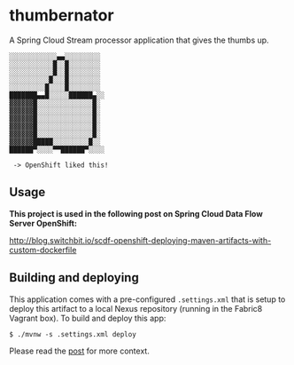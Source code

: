 # thumbernator

A Spring Cloud Stream processor application that gives the thumbs up.

```
░░░░░░░░░░░░▄▄░░░░░░░░░ 
░░░░░░░░░░░█░░█░░░░░░░░ 
░░░░░░░░░░░█░░█░░░░░░░░ 
░░░░░░░░░░█░░░█░░░░░░░░ 
░░░░░░░░░█░░░░█░░░░░░░░ 
███████▄▄█░░░░░██████▄░░ 
▓▓▓▓▓▓█░░░░░░░░░░░░░░█░ 
▓▓▓▓▓▓█░░░░░░░░░░░░░░█░ 
▓▓▓▓▓▓█░░░░░░░░░░░░░░█░ 
▓▓▓▓▓▓█░░░░░░░░░░░░░░█░ 
▓▓▓▓▓▓█░░░░░░░░░░░░░░█░ 
▓▓▓▓▓▓█████░░░░░░░░░█░░ 
██████▀░░░░▀▀██████▀░░░░

 -> OpenShift liked this!
```

## Usage

**This project is used in the following post on Spring Cloud Data Flow Server OpenShift:**

http://blog.switchbit.io/scdf-openshift-deploying-maven-artifacts-with-custom-dockerfile

## Building and deploying

This application comes with a pre-configured `.settings.xml` that is setup to deploy this artifact
to a local Nexus repository (running in the Fabric8 Vagrant box). To build and deploy this app:

```
$ ./mvnw -s .settings.xml deploy
```

Please read the [post](http://blog.switchbit.io/scdf-openshift-deploying-maven-artifacts-with-custom-dockerfile) for more context.
